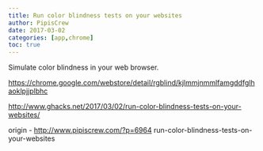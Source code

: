 ```yaml
---
title: Run color blindness tests on your websites
author: PipisCrew
date: 2017-03-02
categories: [app,chrome]
toc: true
---
```


Simulate color blindness in your web browser.

https://chrome.google.com/webstore/detail/rgblind/kjlmmjnmmlfamgddfglhaoklpjjplbhc

http://www.ghacks.net/2017/03/02/run-color-blindness-tests-on-your-websites/

origin - http://www.pipiscrew.com/?p=6964 run-color-blindness-tests-on-your-websites
